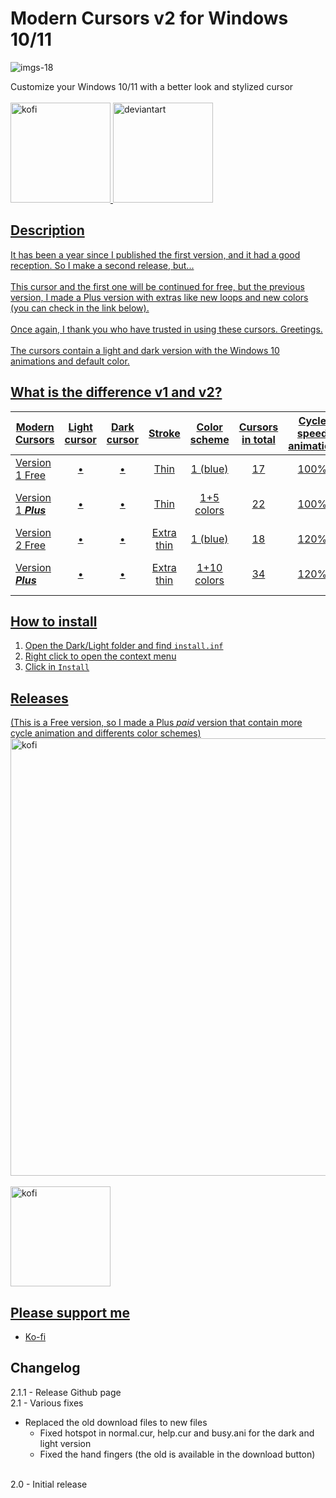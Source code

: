 # Modern Cursors v2 for Windows 10/11
![imgs-18](https://github.com/user-attachments/assets/40a5049d-ac69-4954-a28d-a0413e35fa8b)</br>

Customize your Windows 10/11 with a better look and stylized cursor</br>
</br>
<a href="https://ko-fi.com/s/370ecbb445"><img src="https://github.com/user-attachments/assets/91943d41-619b-4801-91b1-cd8b7efcd291" alt="kofi" width="160"/>
<a href="https://www.deviantart.com/va5hone/art/Free-Modern-Cursors-v2-Light-and-Dark-958665741"><img src="https://github.com/user-attachments/assets/9d65ba59-cdcb-4b55-a3d5-86452e0536eb" alt="deviantart" width="160"/>

## Description
It has been a year since I published the first version, and it had a good reception. So I make a second release, but...</br>
</br>
This cursor and the first one will be continued for free, but the previous version, I made a Plus version with extras like new loops and new colors (you can check in the link below).</br>
</br>
Once again, I thank you who have trusted in using these cursors. Greetings.</br>
</br>
The cursors contain a light and dark version with the Windows 10 animations and default color.</br>

## What is the difference v1 and v2?
| Modern Cursors       | Light cursor | Dark cursor |   Stroke   | Color scheme | Cursors in total | Cycle speed animation |  Busy animation  | Working animation |
| -------------------- | :----------: | :---------: | :--------: | :----------: | :--------------: | :-------------------: | :--------------: | :---------------: |
| Version 1 Free       |      •       |      •      |    Thin    |   1 (blue)   |        17        |         100%          |        1         |         1         |
| Version 1 _**Plus**_ |      •       |      •      |    Thin    |  1+5 colors  |        22        |         100%          | 2 per each color | 3 per each color  |
| Version 2 Free       |      •       |      •      | Extra thin |   1 (blue)   |        18        |         120%          |        1         |         1         |
| Version _**Plus**_   |      •       |      •      | Extra thin | 1+10 colors  |        34        |         120%          | 6 per each color | 7 per each color  |

## How to install
1. Open the Dark/Light folder and find `install.inf`
2. Right click to open the context menu
3. Click in `Install`

## Releases
(This is a Free version, so I made a Plus _paid_ version that contain more cycle animation and differents color schemes)</br>
<a href="https://ko-fi.com/s/6ef82b93af"><img src="https://github.com/user-attachments/assets/f99423e7-5b06-46f5-9835-c2ad5de7d332" alt="kofi" width="700"/></br>
</br>
<a href="https://ko-fi.com/s/6ef82b93af"><img src="https://github.com/user-attachments/assets/91943d41-619b-4801-91b1-cd8b7efcd291" alt="kofi" width="160"/>

## Please support me
- [Ko-fi](https://ko-fi.com/va5h_one)

## Changelog
2.1.1 - Release Github page</br>
2.1 - Various fixes
- Replaced the old download files to new files
  - Fixed hotspot in normal.cur, help.cur and busy.ani for the dark and light version
  - Fixed the hand fingers (the old is available in the download button)
  </br>
2.0 - Initial release
